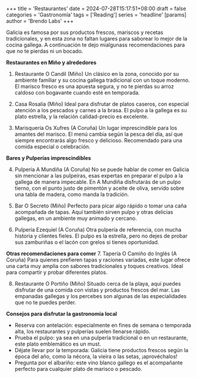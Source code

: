 +++
title = 'Restaurantes'
date = 2024-07-28T15:17:51+08:00
draft = false
categories = 'Gastronomía'
tags = ['Reading']
series = 'headline'
[params]
  author = 'Brendo Labs'
+++

Galicia es famosa por sus productos frescos, mariscos y recetas tradicionales, y en esta zona no faltan lugares para saborear lo mejor de la cocina gallega. A continuación te dejo mialgunass recomendaciones para que no te pierdas ni un bocado.

<!--more-->

<b>Restaurantes en Miño y alrededores</b>

1. Restaurante O Candil (Miño)
Un clásico en la zona, conocido por su ambiente familiar y su cocina gallega tradicional con un toque moderno. El marisco fresco es una apuesta segura, y no te pierdas su arroz caldoso con bogavante cuando esté en temporada.

2. Casa Rosalia (Miño)
Ideal para disfrutar de platos caseros, con especial atención a los pescados y carnes a la brasa. El pulpo a la gallega es su plato estrella, y la relación calidad-precio es excelente.

3. Marisquería Os Xufres (A Coruña)
Un lugar imprescindible para los amantes del marisco. El menú cambia según la pesca del día, así que siempre encontrarás algo fresco y delicioso. Recomendado para una comida especial o celebración.

<b>Bares y Pulperías imprescindibles</b>

4. Pulpería A Mundiña (A Coruña)
No se puede hablar de comer en Galicia sin mencionar a las pulpeiras, esas expertas en preparar el pulpo a la gallega de manera impecable. En A Mundiña disfrutarás de un pulpo tierno, con el punto justo de pimentón y aceite de oliva, servido sobre una tabla de madera, como manda la tradición.

5. Bar O Secreto (Miño)
Perfecto para picar algo rápido o tomar una caña acompañada de tapas. Aquí también sirven pulpo y otras delicias gallegas, en un ambiente muy animado y cercano.

6. Pulpería Ezequiel (A Coruña)
Otra pulpería de referencia, con mucha historia y clientes fieles. El pulpo es la estrella, pero no dejes de probar sus zamburiñas o el lacón con grelos si tienes oportunidad.

<b>Otras recomendaciones para comer</b>
7. Tapería O Camiño do Inglés (A Coruña)
Para quienes prefieren tapas y raciones variadas, este lugar ofrece una carta muy amplia con sabores tradicionales y toques creativos. Ideal para compartir y probar diferentes platos.

8. Restaurante O Portiño (Miño)
Situado cerca de la playa, aquí puedes disfrutar de una comida con vistas y productos frescos del mar. Las empanadas gallegas y los percebes son algunas de las especialidades que no te puedes perder.

<b>Consejos para disfrutar la gastronomía local</b>

- Reserva con antelación: especialmente en fines de semana o temporada alta, los restaurantes y pulperías suelen llenarse rápido.
- Prueba el pulpo: ya sea en una pulpería tradicional o en un restaurante, este plato emblemático es un must.
- Déjate llevar por la temporada: Galicia tiene productos frescos según la época del año, como la nécora, la vieira o las setas, ¡aprovéchalos!
- Pregunta por el albariño: este vino blanco gallego es el acompañante perfecto para cualquier plato de marisco o pescado.
